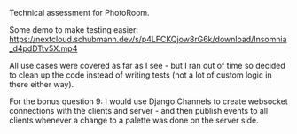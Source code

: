 Technical assessment for PhotoRoom.

Some demo to make testing easier: https://nextcloud.schubmann.dev/s/p4LFCKQjow8rG6k/download/Insomnia_d4pdDTtv5X.mp4

All use cases were covered as far as I see - but I ran out of time so decided to clean up the code instead of writing tests (not a lot of custom logic in there either way).

For the bonus question 9: I would use Django Channels to create websocket connections with the clients and server - and then publish events to all clients whenever a change to a palette was done on the server side.
